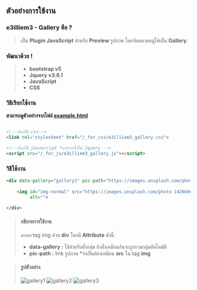 ## ตัวอย่างการใช้งาน
### e3illiem3 - Gallery คือ ?

> เป็น **Plugin JavaScript** สำหรับ **Preview** รูปภาพ โดยจัดหมวดหมู่ให้เป็น **Gallery.**

### พัฒนาด้วย !

> * **bootstrap v5**
> * **Jquery v3.6.1**
> * **JavaScript**
> * **CSS**

### วิธีเรียกใช้งาน
**สามารถดูตัวอย่างจากไฟล์  [example.html](https://github.com/E3ILLIEM3/e3illiem3_gallery/blob/main/example.html)**

```html

<!--เรียกใช้ css-->
<link rel="stylesheet" href="/_for_css/e3illiem3_gallery.css">

<!--เรียกใช้ javascript *ควรวางไว้ใต้ Jquery -->
<script src="/_for_js/e3illiem3_gallery.js"></script>
```

### วิธีใช้งาน
```html
<div data-gallery="gallery1" pic-path="https://images.unsplash.com/photo-1426604966848-d7adac402bff?ixlib=rb-4.0.3&ixid=MnwxMjA3fDB8MHxwaG90by1wYWdlfHx8fGVufDB8fHx8&auto=format&fit=crop&w=1170&q=80" onclick="gallery.data_rooms(this)">
   
    <img id="img-normal" src="https://images.unsplash.com/photo-1426604966848-d7adac402bff?ixlib=rb-4.0.3&ixid=MnwxMjA3fDB8MHxwaG90by1wYWdlfHx8fGVufDB8fHx8&auto=format&fit=crop&w=1170&q=80"
         alt="">
    
</div>
```
> #### อธิบายการใช้งาน
> *ครอบ* tag img ด้วย **div** โดยมี **Attribute** ดังนี้.
> * **data-gallery :** ใช้สำหรับตั้งกลุ่ม ถ้าตั้งเหมือนกันจะถูกรวมกลุ่มอัตโนมัติ
> * **pic-path :** link รูปภาพ *จำเป็นต้องเหมือน **src** ใน tag **img**

> #### รูปตัวอย่าง
> ![gallery1](https://user-images.githubusercontent.com/116717298/198963134-1e771a6a-739c-421e-870e-a5d3304e5ac9.png)
> ![gallery2](https://user-images.githubusercontent.com/116717298/198963510-31483004-1c45-461e-bf27-7638a95508d4.png)
> ![gallery3](https://user-images.githubusercontent.com/116717298/198963557-35a950d1-75cd-464f-a040-f05e6f53b4e6.png)


